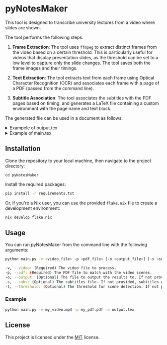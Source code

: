 # pyNotesMaker

This tool is designed to transcribe university lectures from a video where slides are shown.

The tool performs the following steps:

1. **Frame Extraction**: The tool uses `ffmpeg` to extract distinct frames from the video based on a certain threshold. This is particularly useful for videos that display presentation slides, as the threshold can be set to a low level to capture only the slide changes. The tool saves both the frame images and their timings.

2. **Text Extraction**: The tool extracts text from each frame using Optical Character Recognition (OCR) and associates each frame with a page of a PDF (passed from the command line).

3. **Subtitle Association**: The tool associates the subtitles with the PDF pages based on timing, and generates a LaTeX file containing a custom environment with the page name and text block.

The generated file can be used in a document as follows:

<details>
  <summary>Exampele of output.tex</summary>
  
```latex
\begin{slide}{1}
	Lorem ipsum dolor sit amet, consectetur adipiscing elit. Vivamus lacinia odio vitae vestibulum vestibulum. Cras venenatis euismod malesuada. Nullam ac erat ante. Quisque ultricies lorem nec ligula sagittis, at ullamcorper velit ultricies. Nam vel urna quis velit ullamcorper varius. Mauris vel augue sed quam dignissim commodo et eget nisl. Suspendisse potenti. Proin sit amet diam eget mi facilisis lacinia. Fusce elementum, nulla ac vulputate sagittis, justo lorem ultricies libero, id malesuada nulla elit in metus. Praesent tincidunt sem vel bibendum venenatis.
\end{slide}

\begin{slide}{2}
	Praesent scelerisque, quam a ullamcorper malesuada, metus nulla commodo nulla, vitae ultrices lacus purus nec erat. Suspendisse potenti. Etiam tristique eros in magna feugiat, non elementum nisl scelerisque. Vivamus in diam volutpat, fringilla metus vel, condimentum turpis. Cras tincidunt purus quis urna bibendum, non condimentum est egestas. Ut non orci libero. Phasellus tempor enim ut risus vehicula, vel dignissim justo scelerisque. Nulla facilisi.
\end{slide}

\begin{slide}{3}
	Curabitur eget justo nisi. Aliquam erat volutpat. Donec suscipit lorem ac quam porttitor, sit amet consectetur libero sodales. Sed tincidunt urna vel nunc facilisis, nec laoreet velit lacinia. Maecenas vehicula magna a efficitur tincidunt. Nullam ac tortor ut dolor auctor feugiat id nec justo. Morbi sodales, odio sed fringilla lacinia, arcu ex dapibus risus, eu dictum lectus quam eu nulla. Suspendisse euismod risus nec risus venenatis, et venenatis arcu blandit. Praesent ultricies lectus id orci tincidunt venenatis.
\end{slide}
```
  
</details>


<details>
  <summary>Example of main.tex</summary>

```latex
\documentclass[8pt]{beamer}
\title{pyNotesMaker}
\author{Your name}
\institute{Your institute}
\date{\today}

% This is the custom environment used by pyNotesMaker
\newenvironment{slide}[1]{%
\begin{frame}[t, plain, noframenumbering]
\centering
\includegraphics[page = #1,width =\textwidth]{\slides}
}{%
\end{frame}
}

\begin{document}

\frame{\titlepage}

\def\slides{slides/01-Chapter2.pdf}
\include{chapters/chapter1}

\def\slides{slides/02-Chapter2.pdf}
\include{chapters/chapter2}

\end{document}
```

</details>

## Installation

Clone the repository to your local machine, then navigate to the project directory:


```
cd pyNotesMaker
```

Install the required packages:

```bash
pip install -r requirements.txt
```

Or, if you're a Nix user, you can use the provided `flake.nix` file to create a development environment:

```bash
nix develop flake.nix
```

## Usage

You can run pyNotesMaker from the command line with the following arguments:

```bash
python main.py -v <video_file> -p <pdf_file> [-o <output_file>] [-s <subs_file>] [-t <threshold>]
```

```bash
-v, --video: (Required) The video file to process.
-p, --pdf: (Required) The PDF file to match with the video scenes.
-o, --output: (Optional) The file to output the results to. If not provided, the default will the video file name with .tex extension.
-s, --subs: (Optional) The subtitles file. If not provided, subtitles will be generated from the video file.
-t, --threshold: (Optional) The threshold for scene detection. If not provided, a default value of 0.05 will be used.
```

### Example

```bash
python main.py -v my_video.mp4 -p my_pdf.pdf -o output.tex
```

## License

This project is licensed under the
[MIT](https://choosealicense.com/licenses/mit/) license.
